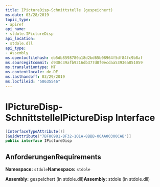 ```yaml
---
title: IPictureDisp-Schnittstelle (gespeichert)
ms.date: 03/28/2019
topic_type:
- apiref
api_name:
- stdole.IPictureDisp
api_location:
- stdole.dll
api_type:
- Assembly
ms.openlocfilehash: eb5db8598780a18d2bd65b08964f5df84fc9b8af
ms.sourcegitcommit: d938c39afb9216db377d0f0ecdaa53936a851059
ms.translationtype: MT
ms.contentlocale: de-DE
ms.lasthandoff: 03/29/2019
ms.locfileid: "58635546"
---
```

# <a name="ipicturedisp-interface"></a><span data-ttu-id="bba9d-102">IPictureDisp-Schnittstelle</span><span class="sxs-lookup"><span data-stu-id="bba9d-102">IPictureDisp Interface</span></span>

```csharp
[InterfaceTypeAttribute()]
[GuidAttribute("7BF80981-BF32-101A-8BBB-00AA00300CAB")]
public interface IPictureDisp
```

## <a name="requirements"></a><span data-ttu-id="bba9d-103">Anforderungen</span><span class="sxs-lookup"><span data-stu-id="bba9d-103">Requirements</span></span>

<span data-ttu-id="bba9d-104">**Namespace:** `stdole`</span><span class="sxs-lookup"><span data-stu-id="bba9d-104">**Namespace:** `stdole`</span></span>

<span data-ttu-id="bba9d-105">**Assembly:** gespeichert (in stdole.dll)</span><span class="sxs-lookup"><span data-stu-id="bba9d-105">**Assembly:** stdole (in stdole.dll)</span></span>
